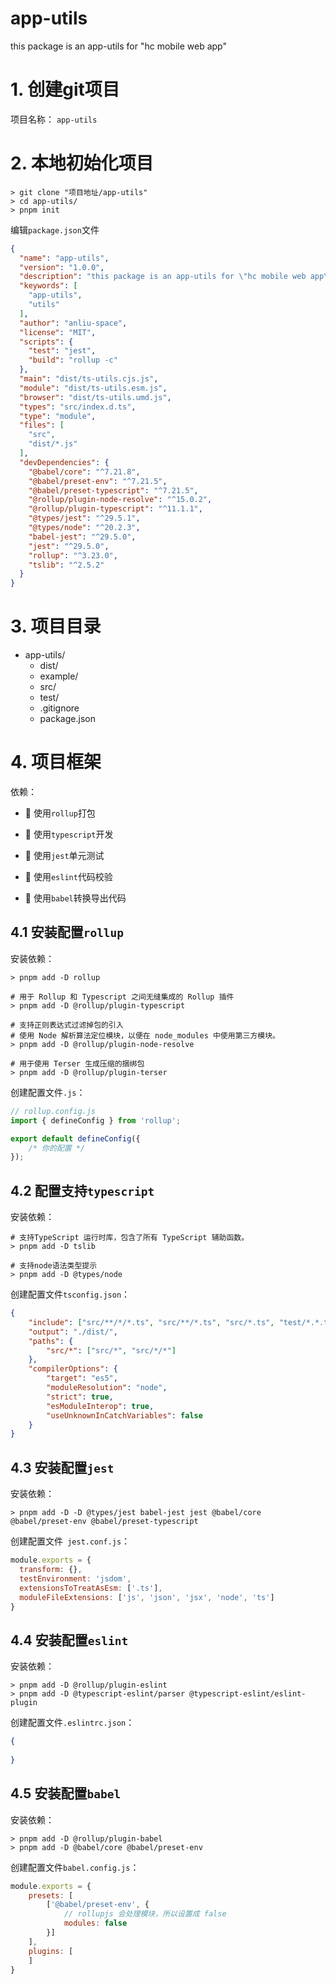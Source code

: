 # app-utils
this package is an app-utils for "hc mobile web app"



# 1. 创建git项目

项目名称： `app-utils`

# 2. 本地初始化项目

```shell
> git clone "项目地址/app-utils"
> cd app-utils/
> pnpm init
```

编辑`package.json`文件

```json
{
  "name": "app-utils",
  "version": "1.0.0",
  "description": "this package is an app-utils for \"hc mobile web app\"",
  "keywords": [
    "app-utils",
    "utils"
  ],
  "author": "anliu-space",
  "license": "MIT",
  "scripts": {
    "test": "jest",
    "build": "rollup -c"
  },
  "main": "dist/ts-utils.cjs.js",
  "module": "dist/ts-utils.esm.js",
  "browser": "dist/ts-utils.umd.js",
  "types": "src/index.d.ts",
  "type": "module",
  "files": [
    "src",
    "dist/*.js"
  ],
  "devDependencies": {
    "@babel/core": "^7.21.8",
    "@babel/preset-env": "^7.21.5",
    "@babel/preset-typescript": "^7.21.5",
    "@rollup/plugin-node-resolve": "^15.0.2",
    "@rollup/plugin-typescript": "^11.1.1",
    "@types/jest": "^29.5.1",
    "@types/node": "^20.2.3",
    "babel-jest": "^29.5.0",
    "jest": "^29.5.0",
    "rollup": "^3.23.0",
    "tslib": "^2.5.2"
  }
}
```



# 3. 项目目录

- app-utils/
  - dist/
  - example/
  - src/
  - test/
  - .gitignore
  - package.json



# 4. 项目框架

依赖：

- 🍭 使用`rollup`打包

- 🍭 使用`typescript`开发

- 🍭 使用`jest`单元测试

- 🍭 使用`eslint`代码校验

- 🍭 使用`babel`转换导出代码

## 4.1 安装配置`rollup`

安装依赖：

```shell
> pnpm add -D rollup

# 用于 Rollup 和 Typescript 之间无缝集成的 Rollup 插件
> pnpm add -D @rollup/plugin-typescript

# 支持正则表达式过滤掉包的引入
# 使用 Node 解析算法定位模块，以便在 node_modules 中使用第三方模块。
> pnpm add -D @rollup/plugin-node-resolve

# 用于使用 Terser 生成压缩的捆绑包
> pnpm add -D @rollup/plugin-terser
```



创建配置文件`.js`：

```js
// rollup.config.js
import { defineConfig } from 'rollup';

export default defineConfig({
	/* 你的配置 */
});
```





## 4.2 配置支持`typescript`

安装依赖：

```shell
# 支持TypeScript 运行时库，包含了所有 TypeScript 辅助函数。
> pnpm add -D tslib

# 支持node语法类型提示
> pnpm add -D @types/node
```



创建配置文件`tsconfig.json`：

```json
{
    "include": ["src/**/*/*.ts", "src/**/*.ts", "src/*.ts", "test/*.*.ts", "test/*/*.*.ts"],
    "output": "./dist/",
    "paths": {
        "src/*": ["src/*", "src/*/*"]
    },
    "compilerOptions": {
        "target": "es5",
        "moduleResolution": "node",
        "strict": true,
        "esModuleInterop": true,
        "useUnknownInCatchVariables": false
    }
}

```





## 4.3 安装配置`jest`

安装依赖：

```shell
> pnpm add -D -D @types/jest babel-jest jest @babel/core @babel/preset-env @babel/preset-typescript
```



创建配置文件` jest.conf.js`：

```js
module.exports = {
  transform: {},
  testEnvironment: 'jsdom',
  extensionsToTreatAsEsm: ['.ts'],
  moduleFileExtensions: ['js', 'json', 'jsx', 'node', 'ts']
}
```





## 4.4 安装配置`eslint`

安装依赖：

```shell
> pnpm add -D @rollup/plugin-eslint 
> pnpm add -D @typescript-eslint/parser @typescript-eslint/eslint-plugin
```



创建配置文件`.eslintrc.json`：

```json
{
  
}
```





## 4.5 安装配置`babel`

安装依赖：

```shell
> pnpm add -D @rollup/plugin-babel
> pnpm add -D @babel/core @babel/preset-env
```



创建配置文件`babel.config.js`：

```js
module.exports = {
    presets: [
        ['@babel/preset-env', {
            // rollupjs 会处理模块，所以设置成 false
            modules: false
        }]
    ],
    plugins: [
    ]
}

```





